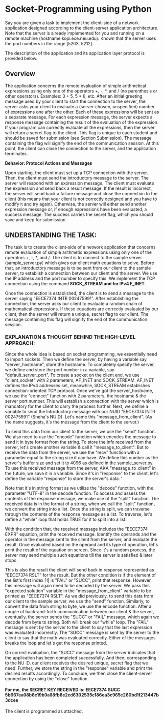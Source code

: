 # Socket-Programming using Python

Say you are given a task to implement the client-side of a network application designed according to the client-server application architecture. Note that the server is already implemented for you and running on a remote machine (hostname kopi.ece.neu.edu). Known that the server uses the port numbers in the range [5203, 5212]. 

The description of the application and its application layer protocol is provided below. 


## **Overview**

The application concerns the remote evaluation of simple arithmetical expressions using only one of the operators +, -, *, and / (no parenthesis or other operators). Examples: 3 + 5, 5 * 8, etc. After an initial greeting message used by your client to start the connection to the server, the server asks your client to evaluate a (server-chosen, unspecified) number of expressions one after the other. Each of these expressions will be sent as a separate message. For each expression message, the server expects a response message containing the result of the evaluation of the expression. If your program can correctly evaluate all the expressions, then the server will return a secret flag to the client. This flag is unique to each student and should be saved for submission (see Section Submission). The message containing the flag will signify the end of the communication session. At this point, the client can close the connection to the server, and the application terminates. 

**Behavior: Protocol Actions and Messages**

Upon starting, the client must set up a TCP connection with the server. Then, the client must send the introductory message to the server. The server will respond with an expression message. The client must evaluate the expression and send back a result message. If the result is incorrect, the server will send back a failure message and close the connection to the client (this means that your client is not correctly designed and you have to modify it and try again). Otherwise, the server will either send another expression message or, if enough expressions have been evaluated, a success message. The success carries the secret flag, which you should save and keep for submission.

## **UNDERSTANDING THE TASK:**

The task is to create the client-side of a network application that concerns remote evaluation of simple arithmetic expressions using only one of the operators +, -, *, and /.  The client is to connect to the sample server (sample_server.py) which gives our client math equations to solve. Before that, an introductory message is to be sent from our client to the sample server, to establish a connection between our client and the server. We use the IP address and the port number to specify this. We implement the TCP connection using the command **SOCK_STREAM and for IPv4 F_INET.**

Once the connection is established, the client is to send a message to the server saying "EECE7374 INTR 002475991". After establishing the connection, the server asks our client to evaluate a random chain of mathematical expressions. If these equations are correctly evaluated by our client, then the server will return a unique, secret flag to our client. The message containing this flag will signify the end of the communication session. 

### **EXPLANATION & THOUGHT BEHIND THE HIGH-LEVEL APPROACH:**

Since the whole idea is based on socket programming, we essentially need to import sockets. Then we define the server, by having a variable say "server_hostname", store the hostname. To completely specify the server, we define and store the port number in a variable, say "default_server_port". To create a socket on the client end, we use "client_socket" with 2 parameters, AF_INET and SOCK_STREAM. AF_INET defines the IPv4 addresses set, meanwhile, SOCK_STREAM establishes connection-oriented TCP protocol. Once we've got the server_hostname, we use the "connect" function with 2 parameters, the hostname & the server port number. This will establish a connection with the server which is mandatory for the client to carry the process further. Next, we define a variable to send the Introductory message with our NUID "EECE7374 INTR 002475991" (Sneha's NUID). Let's name this "message_from_client". (As the name suggests, it's the message from the client to the server.) 

To send this data from our client to the server, we use the "send" function. We also need to use the "encode" function which encodes the message to send it in byte format from the string. To store the info received from the server, let's create another variable & call it "message_to_client". But to receive the data from the server, we use the "recv" function with a parameter equal to the string size it can have. We define this number as the server's buffer size and set it to 4096 as defined in the sample_server.py. To use this received message from the server, AKA "message_to_client" in the future, we save it in a variable. Since it's in "response" to the client, let's define the variable "response" to store the server's data. '

Note that it's in string format as we utilize the "decode" function, with the parameter "UTF-8" in the decode function. To access and assess the contents of the response message, we make use of the "split" function. The received data is in the format of a string, when we call the "split" function, we convert the string into a list. Once the string is split, we can traverse through the contents of the response message as a list. To traverse, let's define a "while" loop that holds TRUE for it to split into a list.

With the condition that, the received message includes the "EECE7374 EXPR" equation, print the received message. Identify the operands and the operator in the message sent to the client from the server, and evaluate the result. Once evaluated based on the operand and its type of operation, let's print the result of the equation on screen. Since it's a random process, the server may send multiple such equations till the server is satisfied & later stops.

This is also the result the client will send back in response represented as "EECE7374 RSLT" for the result. But the other condition is if the element of the list's first index [1] is "FAIL" or "SUCC", print that response. However, this message will again need to be decoded by the server. We pass this "expected solution" variable in the "message_from_client" variable to be printed as "EECE7374 RSLT". As we did previously, to send this data from our client to the sample server, we use the "send" function. Similarly, to convert the data from string to byte, we use the encode function. After a couple of back-and-forth communication between our client & the server, eventually, the server sends the "SUCC" or "FAIL" message, which again we decode from byte to string. Both will break our "while" loop. The "FAIL" message is sent by the server to the client to say that the last expression was evaluated incorrectly. The "SUCC" message is sent by the server to the client to say that the math was evaluated correctly. Either of the messages breaks the loop and let's get the response printed.

On correct evaluation, the "SUCC" message from the server indicates that the application has been completed successfully. And then, corresponding to the NU ID, our client receives the desired unique, secret flag that we need! Further, we store the string in the "response" variable and print the desired results accordingly. To conclude, we then close the client-server connection by using the "close" function.


#### For me, the SECRET KEY RECEIVED is: EECE7374 SUCC 5b667ea08b8c19b0a68fb8e2cd6302535c186ea3c965c260bd1f213447b3dcee

The client is programmed as attached.
